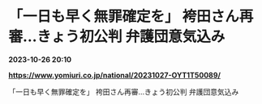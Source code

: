 # 「一日も早く無罪確定を」 袴田さん再審…きょう初公判 弁護団意気込み

**2023-10-26 20:10**

**https://www.yomiuri.co.jp/national/20231027-OYT1T50089/**

「一日も早く無罪確定を」 袴田さん再審…きょう初公判 弁護団意気込み